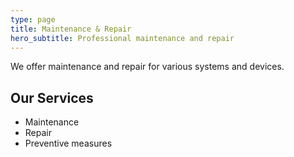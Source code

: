 ```yaml
---
type: page
title: Maintenance & Repair
hero_subtitle: Professional maintenance and repair
---
```


We offer maintenance and repair for various systems and devices.

## Our Services

- Maintenance
- Repair
- Preventive measures
